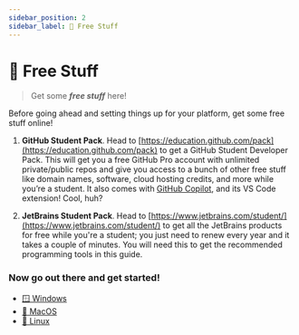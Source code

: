 ```yaml
---
sidebar_position: 2
sidebar_label: 🎁 Free Stuff
---
```


# 🎁 Free Stuff

> Get some _**free stuff**_ here!

Before going ahead and setting things up for your platform, get some free stuff online!

1. **GitHub Student Pack**.
   Head to [https://education.github.com/pack](https://education.github.com/pack) to get a GitHub Student Developer
   Pack. This will get you a free GitHub Pro account with unlimited private/public repos
   and give you access to a bunch of other free stuff like domain names, software, cloud hosting credits, and more
   while you’re a student. It also comes with [GitHub Copilot](https://github.com/features/copilot), and its VS Code extension! Cool, huh?

2. **JetBrains Student Pack**.
   Head to [https://www.jetbrains.com/student/](https://www.jetbrains.com/student/) to get all the JetBrains products for
   free while you're a student; you just need to renew every year and it takes a couple of minutes. You will need this to
   get the recommended programming tools in this guide.

### Now go out there and get started!

- [🪟 Windows](/docs/set-up-environment/windows)
- [🍎 MacOS](/docs/set-up-environment/macos)
- [🐧 Linux](/docs/set-up-environment/linux)
